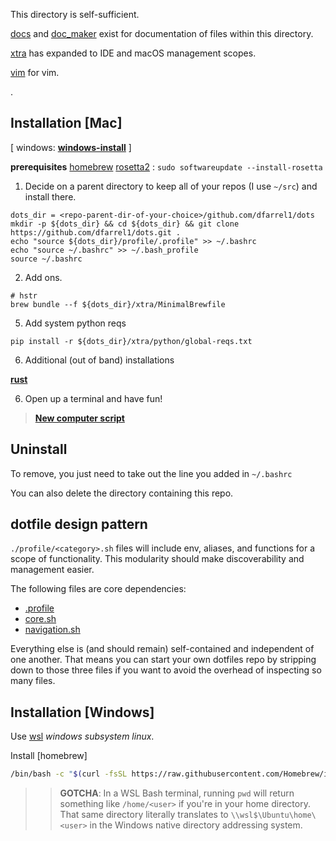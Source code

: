 This directory is self-sufficient. 

[docs](../docs) and [doc_maker](../doc_maker) exist for documentation of files within this directory.

[xtra](../xtra) has expanded to IDE and macOS management scopes.

[vim](../vim) for vim.

.

## Installation [Mac]

[ windows: **[windows-install](.#installation-windows)** ]

**prerequisites**
[homebrew](https://brew.sh)
[rosetta2](https://support.apple.com/en-us/102527) : `sudo softwareupdate --install-rosetta`

1. Decide on a parent directory to keep all of your repos (I use `~/src`) and install there.

```
dots_dir = <repo-parent-dir-of-your-choice>/github.com/dfarrel1/dots
mkdir -p ${dots_dir} && cd ${dots_dir} && git clone https://github.com/dfarrel1/dots.git .
echo "source ${dots_dir}/profile/.profile" >> ~/.bashrc
echo "source ~/.bashrc" >> ~/.bash_profile
source ~/.bashrc
```

2. Add ons.

```
# hstr
brew bundle --f ${dots_dir}/xtra/MinimalBrewfile
```

5. Add system python reqs

`pip install -r ${dots_dir}/xtra/python/global-reqs.txt`

6. Additional \(out of band\) installations

**[rust](https://www.rust-lang.org/tools/install)**

6. Open up a terminal and have fun!

>**[New computer script](../xtra/newcomp.sh)**

## Uninstall

To remove, you just need to take out the line you added in `~/.bashrc`

You can also delete the directory containing this repo.

## dotfile design pattern

`./profile/<category>.sh` files will include env, aliases, and functions for a scope of functionality. This modularity should make discoverability and management easier.

The following files are core dependencies:

- [.profile](./.profile)
- [core.sh](./core.sh)
- [navigation.sh](./navigation.sh)

Everything else is (and should remain) self-contained and independent of one another. That means you can start your own dotfiles repo by stripping down to those three files if you want to avoid the overhead of inspecting so many files.

## Installation [Windows]

Use [wsl](https://docs.microsoft.com/en-us/windows/wsl/install) *windows subsystem linux*. 

Install [homebrew]
```bash
/bin/bash -c "$(curl -fsSL https://raw.githubusercontent.com/Homebrew/install/HEAD/install.sh)"
```

>> **GOTCHA**: In a WSL Bash terminal, running `pwd` will return something like `/home/<user>` if you're in your home directory. That same directory literally translates to `\\wsl$\Ubuntu\home\<user>` in the Windows native directory addressing system.
